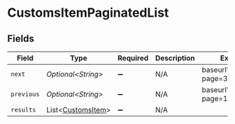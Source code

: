 # CustomsItemPaginatedList


## Fields

| Field                                                        | Type                                                         | Required                                                     | Description                                                  | Example                                                      |
| ------------------------------------------------------------ | ------------------------------------------------------------ | ------------------------------------------------------------ | ------------------------------------------------------------ | ------------------------------------------------------------ |
| `next`                                                       | *Optional\<String>*                                          | :heavy_minus_sign:                                           | N/A                                                          | baseurl?page=3&results=10                                    |
| `previous`                                                   | *Optional\<String>*                                          | :heavy_minus_sign:                                           | N/A                                                          | baseurl?page=1&results=10                                    |
| `results`                                                    | List\<[CustomsItem](../../models/components/CustomsItem.md)> | :heavy_minus_sign:                                           | N/A                                                          |                                                              |